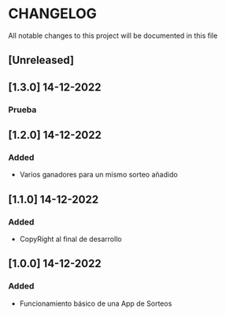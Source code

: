 # CHANGELOG

All notable changes to this project will be documented in this file


## [Unreleased]

## [1.3.0] 14-12-2022
### Prueba

## [1.2.0] 14-12-2022
### Added
- Varios ganadores para un mismo sorteo añadido

## [1.1.0] 14-12-2022
### Added
- CopyRight al final de desarrollo

## [1.0.0] 14-12-2022
### Added
- Funcionamiento básico de una App de Sorteos
